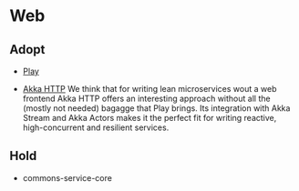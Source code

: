 
# Web

## Adopt

  - [Play](https://www.playframework.com/)

  - [Akka HTTP](http://doc.akka.io/docs/akka/2.4.11/scala/http/)
    We think that for writing lean microservices wout a web frontend
    Akka HTTP offers an interesting approach without all the (mostly
    not needed) bagagge that Play brings. Its integration with Akka
    Stream and Akka Actors makes it the perfect fit for writing
    reactive, high-concurrent and resilient services.

## Hold

  - commons-service-core
